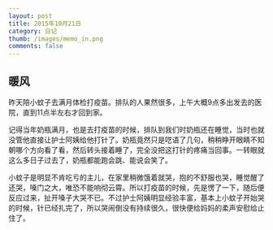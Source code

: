 ```yaml
---
layout: post
title: 2015年10月21日
category: 日记
thumb: /images/memo_in.png
comments: false
---
```


## 暖风

昨天陪小蚊子去满月体检打疫苗。排队的人果然很多，上午大概9点多出发去的医院，直到11点半左右才回到家。

记得当年奶瓶满月，也是去打疫苗的时候，排队到我们时奶瓶还在睡觉，当时也就没管他直接让护士阿姨给他打针了。奶瓶竟然只是呓语了几句，稍稍睁开眼睛不知朝哪个方向看了看，然后转头接着睡了，完全没把这打针的疼痛当回事。一转眼就这么多日子过去了，奶瓶都能跑会跳、能说会笑了。

小蚊子是明显不肯吃亏的主儿，在家里稍微饿着就哭，抱的不舒服也哭，睡觉醒了还哭，嗓门之大，唯恐不能响彻云霄。所以打疫苗的时候，先是愣了一下，随后便反应过来，扯开嗓子大哭不已。不过护士阿姨明显经验丰富，基本上小蚊子开始哭的时候，针已经扎完了，所以哭闹倒没有持续很久，很快便给妈妈的柔声安慰给止住了。
